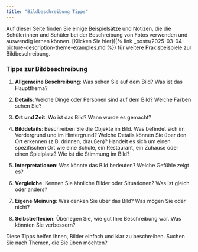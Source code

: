 ```yaml
---
title: "Bildbeschreibung Tipps"
---
```


Auf dieser Seite finden Sie einige Beispielsätze und Notizen, die die Schülerinnen und Schüler bei der Beschreibung von Fotos verwenden und auswendig lernen können. [Klicken Sie hier]({% link _posts/2025-03-04-picture-description-theme-examples.md %}) für weitere Praxisbeispiele zur Bildbeschreibung.

### Tipps zur Bildbeschreibung

1. **Allgemeine Beschreibung**: Was sehen Sie auf dem Bild? Was ist das Hauptthema?

2. **Details**: Welche Dinge oder Personen sind auf dem Bild? Welche Farben sehen Sie?

3. **Ort und Zeit**: Wo ist das Bild? Wann wurde es gemacht?

4. **Bilddetails**: Beschreiben Sie die Objekte im Bild. Was befindet sich im Vordergrund und im Hintergrund? Welche Details können Sie über den Ort erkennen (z.B. drinnen, draußen)? Handelt es sich um einen spezifischen Ort wie eine Schule, ein Restaurant, ein Zuhause oder einen Spielplatz? Wie ist die Stimmung im Bild?

5. **Interpretationen**: Was könnte das Bild bedeuten? Welche Gefühle zeigt es?

6. **Vergleiche**: Kennen Sie ähnliche Bilder oder Situationen? Was ist gleich oder anders?

7. **Eigene Meinung**: Was denken Sie über das Bild? Was mögen Sie oder nicht?

8. **Selbstreflexion**: Überlegen Sie, wie gut Ihre Beschreibung war. Was könnten Sie verbessern?

Diese Tipps helfen Ihnen, Bilder einfach und klar zu beschreiben.
Suchen Sie nach Themen, die Sie üben möchten?